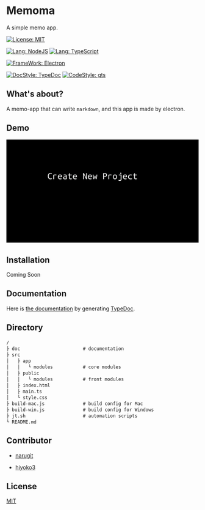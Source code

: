 # Memoma

A simple memo app.

[![License: MIT](https://img.shields.io/badge/License-MIT-teal.svg)](https://opensource.org/licenses/MIT)

[![Lang: NodeJS](https://img.shields.io/badge/Lang-NodeJS_11.x-blue.svg)]()
[![Lang: TypeScript](https://img.shields.io/badge/Lang-TypeScript%203.4.x-blue.svg)]()

[![FrameWork: Electron](https://img.shields.io/badge/FrameWork-Electron_5.x-teal.svg)]()

[![DocStyle: TypeDoc](https://img.shields.io/badge/DocStyle-TypeDoc%200.14.x-blueviolet.svg)]()
[![CodeStyle: gts](https://img.shields.io/badge/CodeStyle-gts%201.x-blueviolet.svg)]()

## What's about?

A memo-app that can write `markdown`, and this app is made by electron.

## Demo
![demo](https://github.com/narugit/Memoma/blob/master/docs/assets/images/demo.gif)

## Installation
Coming Soon

## Documentation
Here is [the documentation](https://narugit.github.io/Memoma
) by generating [TypeDoc](https://typedoc.org/).

## Directory

```
/
├ doc                       # documentation
├ src                       
│   ├ app
│   │   └ modules           # core modules
│   ├ public
│   │   └ modules           # front modules
│   ├ index.html
│   ├ main.ts
│   └ style.css
├ build-mac.js              # build config for Mac
├ build-win.js              # build config for Windows
├ jt.sh                     # automation scripts
└ README.md                       
```

## Contributor

- [narugit](https://github.com/narugit)

- [hiyoko3](https://github.com/hiyoko3)

## License

[MIT](https://github.com/narugit/Memoma/blob/master/LICENSE)
